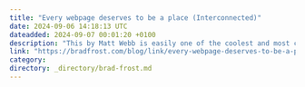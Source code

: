 ```yaml
---
title: "Every webpage deserves to be a place (Interconnected)"
date: 2024-09-06 14:18:13 UTC
dateadded: 2024-09-07 00:01:20 +0100
description: "This by Matt Webb is easily one of the coolest and most creative bits of web design I’ve seen in a long time. It’s a fantastic reminder that there’s still so much room to explore and innovate on the web. […]"
link: "https://bradfrost.com/blog/link/every-webpage-deserves-to-be-a-place-interconnected/"
category:
directory: _directory/brad-frost.md
---
```

